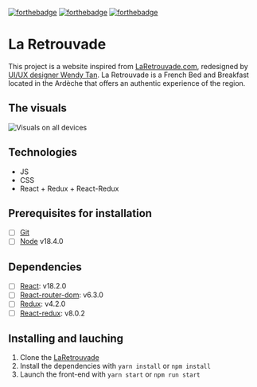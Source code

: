[![forthebadge](https://forthebadge.com/images/badges/made-with-javascript.svg)](https://forthebadge.com) [![forthebadge](https://forthebadge.com/images/badges/uses-html.svg)](https://forthebadge.com) [![forthebadge](https://forthebadge.com/images/badges/uses-css.svg)](https://forthebadge.com)

# La Retrouvade

This project is a website inspired from [LaRetrouvade.com](https://www.retrouvade.com/fr/), redesigned by [UI/UX designer Wendy Tan](https://www.behance.net/wendytan7). La Retrouvade is a French Bed and Breakfast located in the Ardèche that offers an authentic experience of the region.

## The visuals

![Visuals on all devices](https://github.com/Mimi1706/LaRetrouvade-website/blob/main/LaRetrouvade-visuals.png?raw=true)

## Technologies

- JS
- CSS
- React + Redux + React-Redux

## Prerequisites for installation

- [ ] [Git](https://git-scm.com)
- [ ] [Node](https://nodejs.org/en/) v18.4.0

## Dependencies

- [ ] [React](https://reactjs.org): v18.2.0
- [ ] [React-router-dom](https://reactrouter.com/web/guides/quick-start): v6.3.0
- [ ] [Redux](https://redux.js.org): v4.2.0
- [ ] [React-redux](https://react-redux.js.org): v8.0.2

## Installing and lauching

1. Clone the [LaRetrouvade](https://github.com/Mimi1706/LaRetrouvade-website)
2. Install the dependencies with `yarn install` or `npm install`
3. Launch the front-end with `yarn start` or `npm run start`
